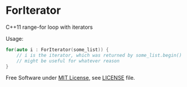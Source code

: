 ForIterator
===========

C++11 range-for loop with iterators

Usage:

```c++
for(auto i : ForIterator(some_list)) {
    // i is the iterator, which was returned by some_list.begin()
    // might be useful for whatever reason
}
```

Free Software under [MIT License](http://opensource.org/licenses/MIT), see [LICENSE](https://github.com/payload/ForIterator/blob/master/LICENSE) file.
